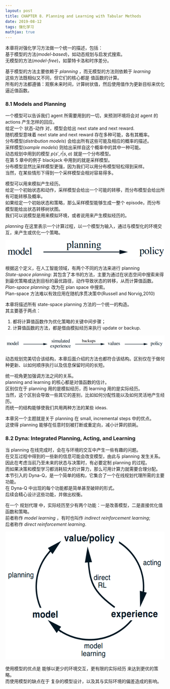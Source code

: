 ```yaml
---
layout: post
title: CHAPTER 8. Planning and Learning with Tabular Methods
date: 2019-08-12
tags: 强化学习
mathjax: true
---
```


本章将对强化学习方法做一个统一的描述，包括：  
基于模型的方法(*model-based*)，如动态规划与启发式搜索。  
无模型的方法(*model-free*)，如蒙特卡洛和时序差分。  

基于模型的方法主要依赖于 *planning* ，而无模型的方法则依赖于 *learning*  
这些方法既相似又不同，但它们的核心都是 值函数的计算。  
所有的方法都遵循：观察未来时间，计算树状值，然后使用值作为更新目标来优化逼近值函数。  

### 8.1 Models and Planning ###
一个模型可以告诉我们 agent 所需要用到的一切，来预测环境将会对 agent 的 actions 产生怎样的回应。  
给定一个 状态-动作 对，模型会给出 next state and next reward.  
随机模型意味着 next state and next reward 存在多种可能，各有其概率。  
分布模型(*distribution models*) 会给出所有这些可能及相应的概率的描述。  
采样模型(*sample models*) 则给出采样自这个概率中的其中一种可能。  
动态规划中用到的模型 $p(s',r|s,a)$ 就是一个分布模型。  
在第 5 章中的例子 blackjack 中用到的就是采样模型。  
分布模型显然比采样模型更强，因为我们可以用分布模型轻松得到采样。  
当然，在某些情形下得到一个采样模型会相对容易得多。  

模型可以用来模拟产生经历。  
给定一个初始状态和动作，采样模型会给出一个可能的转移，而分布模型会给出所有可能转移及概率。  
如果给定一个初始状态和策略，那么采样模型能够生成一整个 episode，而分布模型能给出状态转移树状图。  
我们可以说模型是用来模拟环境，或者说用来产生模拟经历的。  

*planning* 在这里表示一个计算过程，以一个模型为输入，通过与模型化的环境交互，来产生或优化一个策略。  

![figure_8_0_1](/assets/images/RL-Introduction/Chapter8/figure_8_0_1.png)

根据这个定义，在人工智能领域，有两个不同的方法来进行 planning  
*State-space planning*: 其包含了本书的方法，主要为通过在状态空间中搜索来得到最优策略或达到目标的最优路径，动作导致状态的转移，从而计算值函数。  
*Plan-space planning*: 改为在 plan space 中搜索。  
Plan-space 方法难以有效应用在随机序贯决策中(Russell and Norvig,2010)  

本章将描述所有 state-space planning 方法的一个统一的构造。  
其主要基于两点：  
1. 都将计算值函数作为优化策略的关键中间步骤；  
2. 计算值函数的方法，都是借由模拟经历来执行 update or backup.    

![figure_8_0_2](/assets/images/RL-Introduction/Chapter8/figure_8_0_2.png)

动态规划完美切合该结构，本章后面介绍的方法也都符合该结构。区别仅在于做何种更新、以如何顺序执行以及信息保留时间的长短。  

统一视角更加强调方法之间的关系。  
planning and learning 的核心都是对值函数的估计。  
区别仅在于 planning 用的是模拟经历，而 learning 用的是实际经历。  
当然，这个区别会导致一些其它的差别，比如如何分配性能以及如何灵活地产生经历。  
而统一的结构能够使我们共用两种方法的某些 ideas.  

本章另一个主题就是关于 planning 在 small, incremental steps 中的优点。  
这使得 planning 能够在任意时刻被打断或重定向，减小计算的损耗。  

### 8.2 Dyna: Integrated Planning, Acting, and Learning ###
当 planning 在线完成时，会在与环境的交互中产生一些有趣的问题。  
在交互过程中得到的一些新的信息可能会改变模型，由此与 planning 发生关系。  
因此在考虑当前乃至未来的状态与决策时，有必要定制 planning 的过程。  
而如果决策和模型学习都消耗较大的计算力，那么可用计算力就需要合理分配。  
本节引入的 Dyna-Q，是一个简单的结构，它集合了一个在线规划代理所需的主要功能。  
在 Dyna-Q 中出现的每个功能都是简单甚至破碎的形式。  
后续会精心设计这些功能，并做出权衡。  

在一个 规划代理 中，实际经历至少有两个功能：一是改善模型，二是直接优化值函数和策略。  
前者称作 *model learning* ，有时也叫作 *indirect reinforcement learning*;  
后者称作 *direct reinforcement learning*.  

![figure_8_0_3](/assets/images/RL-Introduction/Chapter8/figure_8_0_3.png)

使用模型的优点是 能够以更少的环境交互，更有限的实际经历 来达到更优的策略。  
而使用模型的缺点在于 复杂的模型设计，以及其与实际环境的偏差造成的影响。  
